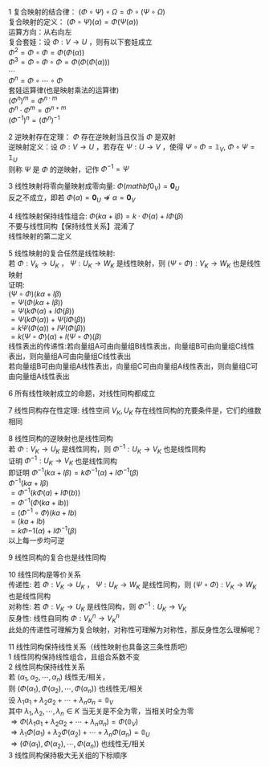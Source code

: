 1 复合映射的结合律： $(\Phi\circ\Psi)\circ\Omega=\Phi\circ(\Psi\circ\Omega)$  
复合映射的定义： $(\Phi\circ\Psi)(\alpha)=\Phi(\Psi(\alpha))$  
运算方向：从右向左  
复合套娃：设 $\Phi:V\to U$ ，则有以下套娃成立  
$\Phi^2=\Phi\circ\Phi=\Phi(\Phi(\alpha))$  
$\Phi^3=\Phi\circ\Phi\circ\Phi  
=\Phi(\Phi(\Phi(\alpha)))$  
$\cdots$  
$\Phi^n=\Phi\circ\cdots\circ\Phi$  
套娃运算律(也是映射乘法的运算律)  
$(\Phi^n)^m=\Phi^{n\cdot m}$  
$\Phi^n\cdot\Phi^m=\Phi^{n+m}$  
$(\Phi^{-1})^n=(\Phi^n)^{-1}$  
  
2 逆映射存在定理： $\Phi$ 存在逆映射当且仅当 $\Phi$ 是双射  
逆映射定义：设 $\Phi:V\to U$ ，若存在 $\Psi:U\to V$ ，使得 $\Psi\circ\Phi=\mathbb{1}_V,\ \Phi\circ\Psi=\mathbb{1}_U$  
则称 $\Psi$ 是 $\Phi$ 的逆映射，记作 $\Phi^{-1}=\Psi$  
  
3 线性映射将零向量映射成零向量:  $\Phi(mathbf{0}_V)=\mathbf{0}_U$  
反之不成立，即若 $\Phi(\alpha)=\mathbf{0}_U\not\Rightarrow\alpha=\mathbf{0}_V$  
  
4 线性映射保持线性组合:  $\Phi(k\alpha+l\beta)=k\cdot\Phi(\alpha)+l\Phi(\beta)$  
不要与线性同构【保持线性关系】混淆了  
线性映射的第二定义  
  
5 线性映射的复合任然是线性映射:  
若 $\Phi:V_k\to U_K$ ， $\Psi:U_K\to W_K$ 是线性映射，则 $(\Psi\circ\Phi):V_K\to W_K$ 也是线性映射  
证明:  
$(\Psi\circ\Phi)(k\alpha+l\beta)$  
$=\Psi(\Phi(k\alpha+l\beta))$  
$=\Psi(k\Phi(\alpha)+l\Phi(\beta))$  
$=\Psi(k\Phi(\alpha))+\Psi(l\Phi(\beta))$  
$=k\Psi(\Phi(\alpha))+l\Psi(\Phi(\beta))$  
$=k(\Psi\circ\Phi)(\alpha)+l(\Psi\circ\Phi)(\beta)$  
线性表出的传递性:若向量组A可由向量组B线性表出，向量组B可由向量组C线性表出，则向量组A可由向量组C线性表出  
若向量组B可由向量组A线性表出，向量组C可由向量组A线性表出，则向量组C可由向量组A线性表出  
  
6 所有线性映射成立的命题，对线性同构都成立  
  
7 线性同构存在性定理: 线性空间 $V_K, U_K$ 存在线性同构的充要条件是，它们的维数相同  
  
8 线性同构的逆映射也是线性同构  
若 $\Phi:V_K\to U_K$ 是线性同构，则 $\Phi^{-1}:U_K\to V_K$ 也是线性同构  
证明 $\Phi^{-1}:U_K\to V_K$ 也是线性同构  
即证明 $\Phi^{-1}(k\alpha+l\beta)=k\Phi^{-1}(\alpha)+l\Phi^{-1}(\beta)$  
$\Phi^{-1}(k\alpha+l\beta)$  
$=\Phi^{-1}(k\Phi(a)+l\Phi(b))$  
$=\Phi^{-1}(\Phi(ka+lb))$  
$=(\Phi^{-1}\circ\Phi)(ka+lb)$  
$=(ka+lb)$  
$=k\Phi{-1}(\alpha)+l\Phi^{-1}(\beta)$  
以上每一步均可逆  
  
9 线性同构的复合也是线性同构  
  
10 线性同构是等价关系  
传递性: 若 $\Phi:V_K\to U_K$ ， $\Psi:U_K\to W_K$ 是线性同构，则 $(\Psi\circ\Phi):V_K\to W_K$ 也是线性同构  
对称性: 若 $\Phi:V_K\to U_K$ 是线性同构，则 $\Phi^{-1}:U_K\to V_K$  
反身性: 线性自同构 $\Phi:V^n_K\to V^n_K$  
此处的传递性可理解为复合映射，对称性可理解为对称性，那反身性怎么理解呢？  
  
11 线性同构保持线性关系（线性映射也具备这三条性质吧）  
1 线性同构保持线性组合，且组合系数不变  
2 线性同构保持线性关系  
若 $(\alpha_1, \alpha_2, \cdots, \alpha_n)$ 线性无/相关，  
则 $(\Phi(\alpha_1), \Phi(\alpha_2), \cdots, \Phi(\alpha_n))$ 也线性无/相关  
设 $\lambda_1\alpha_1+\lambda_2\alpha_2+\cdots+\lambda_n\alpha_n=\mathbb{0}_V$  
其中 $\lambda_1, \lambda_2, \cdots, \lambda_n\in K$ 当无关是不全为零，当相关时全为零  
$\Rightarrow\Phi(\lambda_1\alpha_1+\lambda_2\alpha_2+\cdots+\lambda_n\alpha_n)=\Phi(\mathbb{0}_V)$  
$\Rightarrow\lambda_1\Phi(\alpha_1)+\lambda_2\Phi(\alpha_2)+\cdots+\lambda_n\Phi(\alpha_n)=\mathbb{0}_U$  
$\Rightarrow(\Phi(\alpha_1), \Phi(\alpha_2), \cdots, \Phi(\alpha_n))$ 也线性无/相关  
3 线性同构保持极大无关组的下标顺序  

